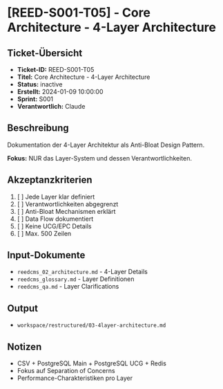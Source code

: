 # [REED-S001-T05] - Core Architecture - 4-Layer Architecture

## Ticket-Übersicht
- **Ticket-ID:** REED-S001-T05
- **Titel:** Core Architecture - 4-Layer Architecture
- **Status:** inactive
- **Erstellt:** 2024-01-09 10:00:00
- **Sprint:** S001
- **Verantwortlich:** Claude

## Beschreibung
Dokumentation der 4-Layer Architektur als Anti-Bloat Design Pattern.

**Fokus:** NUR das Layer-System und dessen Verantwortlichkeiten.

## Akzeptanzkriterien
1. [ ] Jede Layer klar definiert
2. [ ] Verantwortlichkeiten abgegrenzt
3. [ ] Anti-Bloat Mechanismen erklärt
4. [ ] Data Flow dokumentiert
5. [ ] Keine UCG/EPC Details
6. [ ] Max. 500 Zeilen

## Input-Dokumente
- `reedcms_02_architecture.md` - 4-Layer Details
- `reedcms_glossary.md` - Layer Definitionen
- `reedcms_qa.md` - Layer Clarifications

## Output
- `workspace/restructured/03-4layer-architecture.md`

## Notizen
- CSV + PostgreSQL Main + PostgreSQL UCG + Redis
- Fokus auf Separation of Concerns
- Performance-Charakteristiken pro Layer
